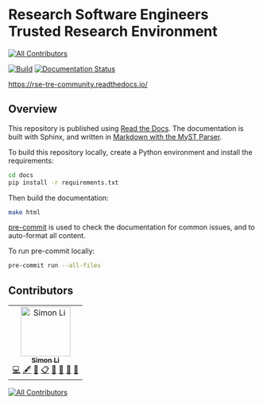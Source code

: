 # Research Software Engineers Trusted Research Environment
<!-- ALL-CONTRIBUTORS-BADGE:START - Do not remove or modify this section -->
[![All Contributors](https://img.shields.io/badge/all_contributors-1-orange.svg?style=flat-square)](#contributors-)
<!-- ALL-CONTRIBUTORS-BADGE:END -->

[![Build](https://github.com/manics/rse-tre/actions/workflows/build.yml/badge.svg)](https://github.com/manics/rse-tre/actions/workflows/build.yml)
[![Documentation Status](https://readthedocs.org/projects/rse-tre-community/badge/?version=latest)](https://rse-tre-community.readthedocs.io/en/latest/?badge=latest)

https://rse-tre-community.readthedocs.io/

## Overview

This repository is published using [Read the Docs](https://rse-tre-community.readthedocs.io/).
The documentation is built with Sphinx, and written in [Markdown with the MyST Parser](https://myst-parser.readthedocs.io/).

To build this repository locally, create a Python environment and install the requirements:

```sh
cd docs
pip install -r requirements.txt
```

Then build the documentation:

```sh
make html
```

[pre-commit](https://pre-commit.com/) is used to check the documentation for common issues, and to auto-format all content.

To run pre-commit locally:

```sh
pre-commit run --all-files
```

## Contributors

<!-- ALL-CONTRIBUTORS-LIST:START - Do not remove or modify this section -->
<!-- prettier-ignore-start -->
<!-- markdownlint-disable -->
<table>
  <tbody>
    <tr>
      <td align="center"><a href="http://www.flickr.com/photos/manicstreetpreacher/"><img src="https://avatars.githubusercontent.com/u/1644105?v=4?s=100" width="100px;" alt="Simon Li"/><br /><sub><b>Simon Li</b></sub></a><br /><a href="https://github.com/rse-tre/community/commits?author=manics" title="Code">💻</a> <a href="#content-manics" title="Content">🖋</a> <a href="#design-manics" title="Design">🎨</a> <a href="#eventOrganizing-manics" title="Event Organizing">📋</a> <a href="#ideas-manics" title="Ideas, Planning, & Feedback">🤔</a> <a href="#maintenance-manics" title="Maintenance">🚧</a> <a href="#projectManagement-manics" title="Project Management">📆</a> <a href="https://github.com/rse-tre/community/pulls?q=is%3Apr+reviewed-by%3Amanics" title="Reviewed Pull Requests">👀</a></td>
    </tr>
  </tbody>
</table>

<!-- markdownlint-restore -->
<!-- prettier-ignore-end -->

<!-- ALL-CONTRIBUTORS-LIST:END -->
<!-- prettier-ignore-start -->
<!-- markdownlint-disable -->

<!-- markdownlint-restore -->
<!-- prettier-ignore-end -->

<!-- ALL-CONTRIBUTORS-LIST:END -->

<!-- ALL-CONTRIBUTORS-BADGE:START - Do not remove or modify this section -->
[![All Contributors](https://img.shields.io/badge/all_contributors-13-orange.svg?style=flat-square)](#contributors)
<!-- ALL-CONTRIBUTORS-BADGE:END -->
